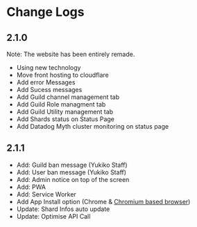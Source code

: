 # Change Logs
## 2.1.0
Note: The website has been entirely remade.   
 + Using new technology
 + Move front hosting to cloudflare
 + Add error Messages
 + Add Sucess messages
 + Add Guild channel management tab
 + Add Guild Role managment tab
 + Add Guild Utility management tab
 + Add Shards status on Status Page
 + Add Datadog Myth cluster monitoring on status page

## 2.1.1
 + Add: Guild ban message (Yukiko Staff)
 + Add: User ban message (Yukiko Staff)
 + Add: Admin notice on top of the screen
 + Add: PWA
 + Add: Service Worker
 + Add App Install option (Chrome & [Chromium based browser](https://en.wikipedia.org/wiki/Chromium_(web_browser)#Browsers_based_on_Chromium))
 + Update: Shard Infos auto update
 + Update: Optimise API Call
